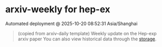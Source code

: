 # arxiv-weekly for hep-ex 
 Automated deployment @ 2025-10-20 08:52:31 Asia/Shanghai
> (copied from arxiv-daily template) Weekly update on the Hep-exp arxiv paper 
> You can also view historical data through the [storage](https://github.com/ucaszhouyx/arxiv-daily-test/tree/main/database/storage).
